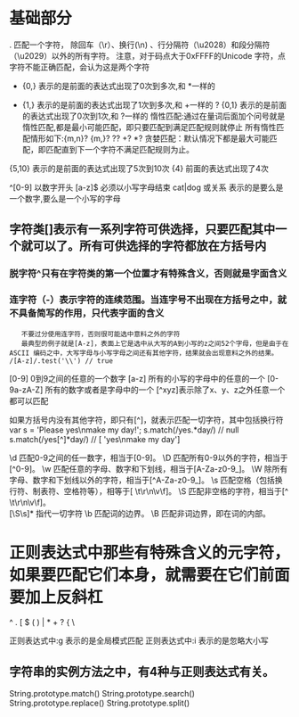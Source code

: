 # 基础部分
 . 匹配一个字符， 除回车（\r）、换行(\n) 、行分隔符（\u2028）和段分隔符（\u2029）以外的所有字符。
         注意，对于码点大于0xFFFF的Unicode 字符，点字符不能正确匹配，会认为这是两个字符

 *  {0,} 表示的是前面的表达式出现了0次到多次,和 *一样的
 +  {1,} 表示的是前面的表达式出现了1次到多次,和 +一样的
 ?  {0,1} 表示的是前面的表达式出现了0次到1次,和 ?一样的
    惰性匹配:通过在量词后面加个问号就是惰性匹配,都是最小可能匹配，即只要匹配到满足匹配规则就停止
             所有惰性匹配情形如下:{m,n}? {m,}?  ??  +?  *?
    贪婪匹配：默认情况下都是最大可能匹配，即匹配直到下一个字符不满足匹配规则为止。


{5,10} 表示的是前面的表达式出现了5次到10次
{4} 前面的表达式出现了4次

 ^[0-9] 以数字开头  [a-z]$ 必须以小写字母结束
 cat|dog 或关系  表示的是要么是一个数字,要么是一个小写的字母

## 字符类[]表示有一系列字符可供选择，只要匹配其中一个就可以了。所有可供选择的字符都放在方括号内
  ###  脱字符^只有在字符类的第一个位置才有特殊含义，否则就是字面含义
  ###  连字符（-）表示字符的连续范围。当连字号不出现在方括号之中，就不具备简写的作用，只代表字面的含义
       不要过分使用连字符，否则很可能选中意料之外的字符
       最典型的例子就是[A-z]，表面上它是选中从大写的A到小写的z之间52个字母，但是由于在 ASCII 编码之中，大写字母与小写字母之间还有其他字符，结果就会出现意料之外的结果。 /[A-z]/.test('\\') // true

   [0-9] 0到9之间的任意的一个数字  [a-z] 所有的小写的字母中的任意的一个
   [0-9a-zA-Z] 所有的数字或者是字母中的一个
   [^xyz]表示除了x、y、z之外任意一个都可以匹配 

  如果方括号内没有其他字符，即只有[^]，就表示匹配一切字符，其中包括换行符
     var s = 'Please yes\nmake my day!';
     s.match(/yes.*day/) // null
     s.match(/yes[^]*day/) // [ 'yes\nmake my day']

 
        
\d 匹配0-9之间的任一数字，相当于[0-9]。
\D 匹配所有0-9以外的字符，相当于[^0-9]。
\w 匹配任意的字母、数字和下划线，相当于[A-Za-z0-9_]。
\W 除所有字母、数字和下划线以外的字符，相当于[^A-Za-z0-9_]。
\s 匹配空格（包括换行符、制表符、空格符等），相等于[ \t\r\n\v\f]。
\S 匹配非空格的字符，相当于[^ \t\r\n\v\f]。  
[\S\s]* 指代一切字符
\b 匹配词的边界。
\B 匹配非词边界，即在词的内部。


# 正则表达式中那些有特殊含义的元字符，如果要匹配它们本身，就需要在它们前面要加上反斜杠
  ^ . [ $ ( ) | *  +  ?  {   \\

正则表达式中:g 表示的是全局模式匹配
正则表达式中:i 表示的是忽略大小写


## 字符串的实例方法之中，有4种与正则表达式有关。
   String.prototype.match()
   String.prototype.search()
   String.prototype.replace()
   String.prototype.split()